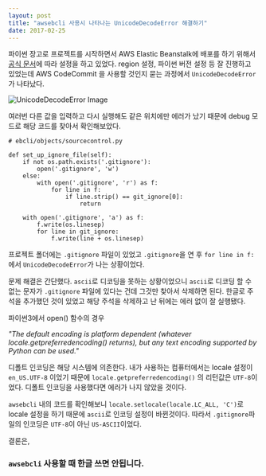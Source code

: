 ```yaml
---
layout: post
title: "awsebcli 사용시 나타나는 UnicodeDecodeError 해결하기"
date: 2017-02-25
---
```

파이썬 장고로 프로젝트를 시작하면서 AWS Elastic Beanstalk에 배포를 하기 위해서 [공식 문서](https://docs.aws.amazon.com/ko_kr/elasticbeanstalk/latest/dg/create-deploy-python-django.html)에 따라 설정을 하고 있었다. region 설정, 파이썬 버전 설정 등 잘 진행하고 있었는데 AWS CodeCommit 을 사용할 것인지 묻는 과정에서 `UnicodeDecodeError` 가 나타났다.

![UnicodeDecodeError Image]({{site.baseurl}}/assets/img/unicode-decode-error.png)

여러번 다른 값을 입력하고 다시 실행해도 같은 위치에만 에러가 났기 때문에 debug 모드로 해당 코드를 찾아서 확인해보았다. 

```
# ebcli/objects/sourcecontrol.py

def set_up_ignore_file(self):
    if not os.path.exists('.gitignore'):
        open('.gitignore', 'w')
    else:
        with open('.gitignore', 'r') as f:
            for line in f:
                if line.strip() == git_ignore[0]:
                    return

    with open('.gitignore', 'a') as f:
        f.write(os.linesep)
        for line in git_ignore:
            f.write(line + os.linesep)
```

프로젝트 폴더에는 `.gitignore` 파일이 있었고 `.gitignore`을 연 후 `for line in f:`에서 `UnicodeDecodeError`가 나는 상황이었다. 

문제 해결은 간단했다. `ascii`로 디코딩을 못하는 상황이었으니 `ascii`로 디코딩 할 수 없는 문자가 `.gitignore` 파일에 있다는 건데 그것만 찾아서 삭제하면 된다. 한글로 주석을 추가했던 것이 있었고 해당 주석을 삭제하고 난 뒤에는 에러 없이 잘 실행됐다.

파이썬3에서 open() 함수의 경우 

*"The default encoding is platform dependent (whatever locale.getpreferredencoding() returns), but any text encoding supported by Python can be used."*

디폴트 인코딩은 해당 시스템에 의존한다. 내가 사용하는 컴퓨터에서는 locale 설정이 `en_US.UTF-8` 이었기 때문에 `locale.getpreferredencoding()` 의 리턴값은 `UTF-8`이었다. 디폴트 인코딩을 사용했다면 에러가 나지 않았을 것이다.

`awsebcli` 내의 코드를 확인해보니 `locale.setlocale(locale.LC_ALL, 'C')`로 locale 설정을 하기 때문에 `ascii`로 인코딩 설정이 바뀐것이다. 따라서 `.gitignore`파일의 인코딩은 `UTF-8`이 아닌 `US-ASCII`이었다.

결론은, 

### **`awsebcli` 사용할 때 한글 쓰면 안됩니다.**

 
